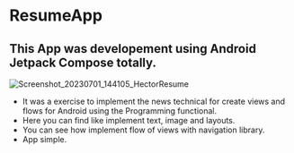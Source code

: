 # ResumeApp
## This App was developement using Android Jetpack Compose totally.

![Screenshot_20230701_144105_HectorResume](https://github.com/hectorg13/ResumeApp/assets/111255642/0a0082dd-77bc-4aca-a568-03c6241df248)

- It was a exercise to implement the news technical for create views and flows for Android using the Programming functional.
- Here you can find like implement text, image and layouts.
- You can see how implement flow of views with navigation library.
- App simple.
